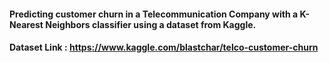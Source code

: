 #### Predicting customer churn in a Telecommunication Company with a K-Nearest Neighbors classifier using a dataset from Kaggle.
#### Dataset Link : https://www.kaggle.com/blastchar/telco-customer-churn
